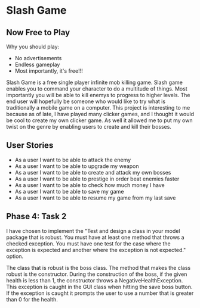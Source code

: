 # Slash Game

## Now Free to Play

Why you should play:
- No advertisements
- Endless gameplay
- Most importantly, it's free!!!

Slash Game is a free single player infinite mob killing game.
Slash game enables you to command your character to do a multitude of things.
Most importantly you will be able to kill enemys to progress to higher levels.
The end user will hopefully be someone who would like to try what is traditionally a 
mobile game on a computer. This project is interesting to me because as of late,
I have played many clicker games, and I thought it would be cool to create my own clicker 
game. As well it allowed me to put my own twist on the genre by enabling users to create
and kill their bosses.






## User Stories
- As a user I want to be able to attack the enemy
- As a user I want to be able to upgrade my weapon
- As a user I want to be able to create and attack my own bosses
- As a user I want to be able to prestige in order beat enemies faster
- As a user I want to be able to check how much money I have
- As a user I want to be able to save my game
- As a user I want to be able to resume my game from my last save



## Phase 4: Task 2
I have chosen to implement the "Test and design a class in your model package that is robust.
You must have at least one method that throws a checked exception.  You must have one test for the case where the 
exception is expected and another where the exception is not expected." option. 

The class that is robust is the boss class. The method that makes the class robust is the constructor. During the 
construction of the boss, if the given health is less than 1, the constructor throws a NegativeHealthException. 
This exception is caught in the GUI class when hitting the save boss button. If the exception is caught it prompts the
user to use a number that is greater than 0 for the health. 